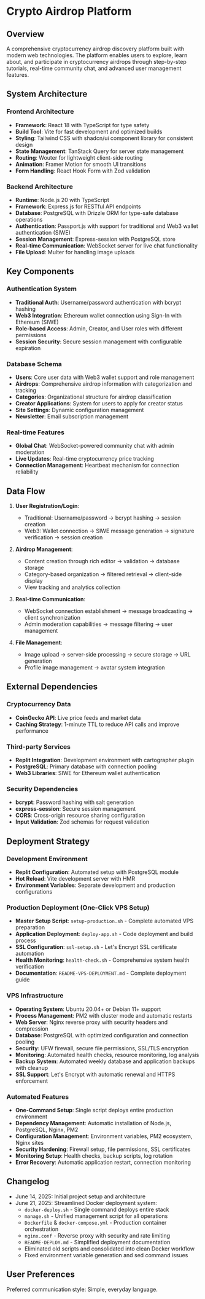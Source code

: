 # Crypto Airdrop Platform

## Overview

A comprehensive cryptocurrency airdrop discovery platform built with modern web technologies. The platform enables users to explore, learn about, and participate in cryptocurrency airdrops through step-by-step tutorials, real-time community chat, and advanced user management features.

## System Architecture

### Frontend Architecture
- **Framework**: React 18 with TypeScript for type safety
- **Build Tool**: Vite for fast development and optimized builds
- **Styling**: Tailwind CSS with shadcn/ui component library for consistent design
- **State Management**: TanStack Query for server state management
- **Routing**: Wouter for lightweight client-side routing
- **Animation**: Framer Motion for smooth UI transitions
- **Form Handling**: React Hook Form with Zod validation

### Backend Architecture
- **Runtime**: Node.js 20 with TypeScript
- **Framework**: Express.js for RESTful API endpoints
- **Database**: PostgreSQL with Drizzle ORM for type-safe database operations
- **Authentication**: Passport.js with support for traditional and Web3 wallet authentication (SIWE)
- **Session Management**: Express-session with PostgreSQL store
- **Real-time Communication**: WebSocket server for live chat functionality
- **File Upload**: Multer for handling image uploads

## Key Components

### Authentication System
- **Traditional Auth**: Username/password authentication with bcrypt hashing
- **Web3 Integration**: Ethereum wallet connection using Sign-In with Ethereum (SIWE)
- **Role-based Access**: Admin, Creator, and User roles with different permissions
- **Session Security**: Secure session management with configurable expiration

### Database Schema
- **Users**: Core user data with Web3 wallet support and role management
- **Airdrops**: Comprehensive airdrop information with categorization and tracking
- **Categories**: Organizational structure for airdrop classification
- **Creator Applications**: System for users to apply for creator status
- **Site Settings**: Dynamic configuration management
- **Newsletter**: Email subscription management

### Real-time Features
- **Global Chat**: WebSocket-powered community chat with admin moderation
- **Live Updates**: Real-time cryptocurrency price tracking
- **Connection Management**: Heartbeat mechanism for connection reliability

## Data Flow

1. **User Registration/Login**: 
   - Traditional: Username/password → bcrypt hashing → session creation
   - Web3: Wallet connection → SIWE message generation → signature verification → session creation

2. **Airdrop Management**:
   - Content creation through rich editor → validation → database storage
   - Category-based organization → filtered retrieval → client-side display
   - View tracking and analytics collection

3. **Real-time Communication**:
   - WebSocket connection establishment → message broadcasting → client synchronization
   - Admin moderation capabilities → message filtering → user management

4. **File Management**:
   - Image upload → server-side processing → secure storage → URL generation
   - Profile image management → avatar system integration

## External Dependencies

### Cryptocurrency Data
- **CoinGecko API**: Live price feeds and market data
- **Caching Strategy**: 1-minute TTL to reduce API calls and improve performance

### Third-party Services
- **Replit Integration**: Development environment with cartographer plugin
- **PostgreSQL**: Primary database with connection pooling
- **Web3 Libraries**: SIWE for Ethereum wallet authentication

### Security Dependencies
- **bcrypt**: Password hashing with salt generation
- **express-session**: Secure session management
- **CORS**: Cross-origin resource sharing configuration
- **Input Validation**: Zod schemas for request validation

## Deployment Strategy

### Development Environment
- **Replit Configuration**: Automated setup with PostgreSQL module
- **Hot Reload**: Vite development server with HMR
- **Environment Variables**: Separate development and production configurations

### Production Deployment (One-Click VPS Setup)
- **Master Setup Script**: `setup-production.sh` - Complete automated VPS preparation
- **Application Deployment**: `deploy-app.sh` - Code deployment and build process
- **SSL Configuration**: `ssl-setup.sh` - Let's Encrypt SSL certificate automation
- **Health Monitoring**: `health-check.sh` - Comprehensive system health verification
- **Documentation**: `README-VPS-DEPLOYMENT.md` - Complete deployment guide

### VPS Infrastructure
- **Operating System**: Ubuntu 20.04+ or Debian 11+ support
- **Process Management**: PM2 with cluster mode and automatic restarts
- **Web Server**: Nginx reverse proxy with security headers and compression
- **Database**: PostgreSQL with optimized configuration and connection pooling
- **Security**: UFW firewall, secure file permissions, SSL/TLS encryption
- **Monitoring**: Automated health checks, resource monitoring, log analysis
- **Backup System**: Automated weekly database and application backups with cleanup
- **SSL Support**: Let's Encrypt with automatic renewal and HTTPS enforcement

### Automated Features
- **One-Command Setup**: Single script deploys entire production environment
- **Dependency Management**: Automatic installation of Node.js, PostgreSQL, Nginx, PM2
- **Configuration Management**: Environment variables, PM2 ecosystem, Nginx sites
- **Security Hardening**: Firewall setup, file permissions, SSL certificates
- **Monitoring Setup**: Health checks, backup scripts, log rotation
- **Error Recovery**: Automatic application restart, connection monitoring

## Changelog

- June 14, 2025: Initial project setup and architecture
- June 21, 2025: Streamlined Docker deployment system:
  - `docker-deploy.sh` - Single command deploys entire stack
  - `manage.sh` - Unified management script for all operations
  - `Dockerfile` & `docker-compose.yml` - Production container orchestration
  - `nginx.conf` - Reverse proxy with security and rate limiting
  - `README-DEPLOY.md` - Simplified deployment documentation
  - Eliminated old scripts and consolidated into clean Docker workflow
  - Fixed environment variable generation and sed command issues

## User Preferences

Preferred communication style: Simple, everyday language.